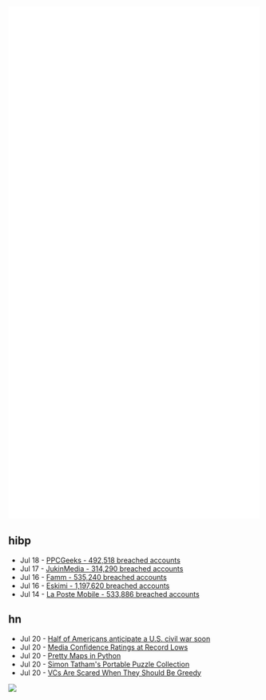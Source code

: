 ![Metrics](https://raw.githubusercontent.com/phixion/phixion/master/metrics.svg)

## hibp

<!--
for https://github.com/phixion/phixion/blob/main/.github/workflows/feeds.yml
-->
<!--START_SECTION:haveibeenpwnd-->
- Jul 18 - [PPCGeeks - 492,518 breached accounts](https://haveibeenpwned.com/PwnedWebsites#PPCGeeks)
- Jul 17 - [JukinMedia - 314,290 breached accounts](https://haveibeenpwned.com/PwnedWebsites#JukinMedia)
- Jul 16 - [Famm - 535,240 breached accounts](https://haveibeenpwned.com/PwnedWebsites#Famm)
- Jul 16 - [Eskimi - 1,197,620 breached accounts](https://haveibeenpwned.com/PwnedWebsites#Eskimi)
- Jul 14 - [La Poste Mobile - 533,886 breached accounts](https://haveibeenpwned.com/PwnedWebsites#LaPosteMobile)
<!--END_SECTION:haveibeenpwnd-->

## hn

<!--
for https://github.com/phixion/phixion/blob/main/.github/workflows/feeds.yml
-->
<!--START_SECTION:hn-->
- Jul 20 - [Half of Americans anticipate a U.S. civil war soon](https://www.science.org/content/article/half-of-americans-anticipate-a-us-civil-war-soon-survey-finds)
- Jul 20 - [Media Confidence Ratings at Record Lows](https://news.gallup.com/poll/394817/media-confidence-ratings-record-lows.aspx)
- Jul 20 - [Pretty Maps in Python](https://tech.marksblogg.com/pretty-maps-in-python.html)
- Jul 20 - [Simon Tatham's Portable Puzzle Collection](https://www.chiark.greenend.org.uk/~sgtatham/puzzles/)
- Jul 20 - [VCs Are Scared When They Should Be Greedy](https://blog.aaronkharris.com/vcs-are-scared-when-they-should-be-greedy)
<!--END_SECTION:hn-->

<!--
for https://yhype.me
-->
![](https://hit.yhype.me/github/profile?user_id=13013670)
